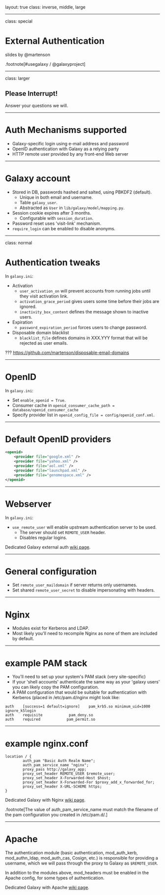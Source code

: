 layout: true
class: inverse, middle, large

---
class: special
# External Authentication

slides by @martenson

.footnote[\#usegalaxy / @galaxyproject]

---
class: larger

## Please Interrupt!
Answer your questions we will.

---
# Auth Mechanisms supported

* Galaxy-specific login using e-mail address and password
* OpenID authentication with Galaxy as a relying party
* HTTP remote user provided by any front-end Web server

---
# Galaxy account

* Stored in DB, passwords hashed and salted, using PBKDF2 (default).
  * Unique in both email and username.
  * Table `galaxy_user`.
  * Abstracted as `User` in `lib/galaxy/model/mapping.py`.
* Session cookie expires after 3 months.
  * Configurable with `session_duration`.
* Password reset uses 'visit-link' mechanism.
* `require_login` can be enabled to disable anonyms.

---
class: normal
# Authentication tweaks

In `galaxy.ini`:
* Activation
  * `user_activation_on` will prevent accounts from running jobs until they visit activation link.
  * `activation_grace_period` gives users some time before their jobs are ignored.
  * `inactivity_box_content` defines the message shown to inactive users.
* Expiration
  * `password_expiration_period` forces users to change password.
* Disposable domain blacklist
  * `blacklist_file` defines domains in XXX.YYY format that will be rejected as user emails.

???
https://github.com/martenson/disposable-email-domains

---
# OpenID

In `galaxy.ini`:
* Set `enable_openid = True`.
* Consumer cache in `openid_consumer_cache_path = database/openid_consumer_cache`
* Specify provider list in `openid_config_file = config/openid_conf.xml`.

---
# Default OpenID providers

```xml
<openid>
    <provider file="google.xml" />
    <provider file="yahoo.xml" />
    <provider file="aol.xml" />
    <provider file="launchpad.xml" />
    <provider file="genomespace.xml" />
</openid>
```

---
# Webserver

In `galaxy.ini`:
* `use_remote_user` will enable upstream authentication server to be used.
  * The server should set `REMOTE_USER` header.
  * Disables regular logins.

Dedicated Galaxy external auth [wiki page](https://wiki.galaxyproject.org/Admin/Config/ExternalUserAuth).

---
# General configuration

* Set `remote_user_maildomain` if server returns only usernames.
* Set shared `remote_user_secret` to disable impersonating with headers.

---
# Nginx

* Modules exist for Kerberos and LDAP.
* Most likely you'll need to recompile Nginx as none of them are included by default.

---
# example PAM stack

* You'll need to set up your system's PAM stack (very site-specific)
* If your 'shell accounts' authenticate the same way as your 'galaxy users' you can likely copy the PAM configuration.
* A PAM configuration that would be suitable for authentication with Kerberos (placed in /etc/pam.d/nginx might look like:
```
auth    [success=1 default=ignore]    pam_krb5.so minimum_uid=1000 ignore_k5login
auth    requisite            pam_deny.so
auth    required            pam_permit.so
```

---
# example nginx.conf
```
location / {
        auth_pam "Basic Auth Realm Name";
        auth_pam_service_name "nginx";
        proxy_pass http://galaxy_app;
        proxy_set_header REMOTE_USER $remote_user;
        proxy_set_header X-Forwarded-Host $host;
        proxy_set_header X-Forwarded-For $proxy_add_x_forwarded_for;
        proxy_set_header X-URL-SCHEME https;
}
```
Dedicated Galaxy with Nginx [wiki page](https://wiki.galaxyproject.org/Admin/Config/NginxExternalUserAuth).

.footnote[The value of auth_pam_service_name must match the filename of the pam configuration you created in /etc/pam.d/.]

---
# Apache

The authentication module (basic authentication, mod_auth_kerb, mod_authn_ldap, mod_auth_cas, Cosign, etc.) is responsible for providing a username, which we will pass through the proxy to Galaxy as `$REMOTE_USER`.

In addition to the modules above, mod_headers must be enabled in the Apache config, for some types of authentication.


Dedicated Galaxy with Apache [wiki page](https://wiki.galaxyproject.org/Admin/Config/ApacheExternalUserAuth).
